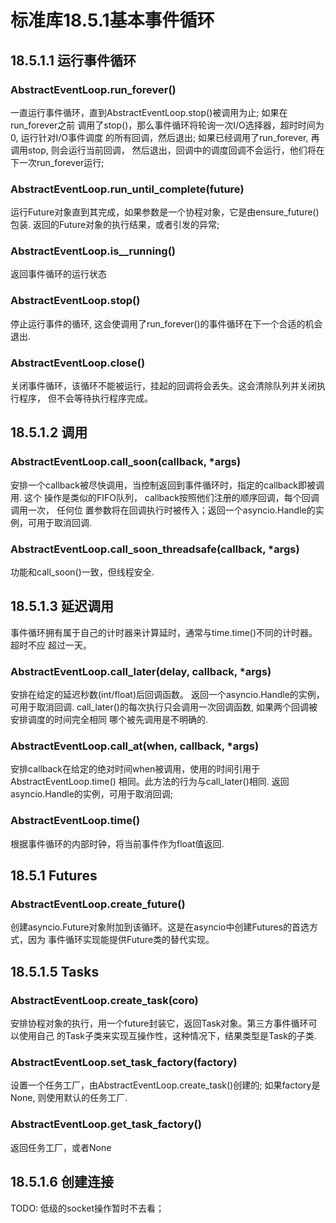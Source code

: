 # 标准库18.5.1基本事件循环

## 18.5.1.1 运行事件循环

### AbstractEventLoop.run_forever()

一直运行事件循环，直到AbstractEventLoop.stop()被调用为止; 如果在run_forever之前
调用了stop()，那么事件循环将轮询一次I/O选择器，超时时间为0, 运行针对I/O事件调度
的所有回调，然后退出; 如果已经调用了run_forever, 再调用stop, 则会运行当前回调，
然后退出，回调中的调度回调不会运行，他们将在下一次run_forever运行;

### AbstractEventLoop.run_until_complete(future)

运行Future对象直到其完成，如果参数是一个协程对象，它是由ensure_future()包装.
返回的Future对象的执行结果，或者引发的异常;

### AbstractEventLoop.is__running()

返回事件循环的运行状态

### AbstractEventLoop.stop()

停止运行事件的循环, 这会使调用了run_forever()的事件循环在下一个合适的机会退出.

### AbstractEventLoop.close()

关闭事件循环，该循环不能被运行，挂起的回调将会丢失。这会清除队列并关闭执行程序，
但不会等待执行程序完成。

## 18.5.1.2 调用

### AbstractEventLoop.call_soon(callback, \*args)

安排一个callback被尽快调用，当控制返回到事件循环时，指定的callback即被调用. 这个
操作是类似的FIFO队列， callback按照他们注册的顺序回调，每个回调调用一次， 任何位
置参数将在回调执行时被传入；返回一个asyncio.Handle的实例，可用于取消回调.

### AbstractEventLoop.call_soon_threadsafe(callback, \*args)

功能和call_soon()一致，但线程安全.

## 18.5.1.3 延迟调用

事件循环拥有属于自己的计时器来计算延时，通常与time.time()不同的计时器。超时不应
超过一天。

### AbstractEventLoop.call_later(delay, callback, \*args)

安排在给定的延迟秒数(int/float)后回调函数。
返回一个asyncio.Handle的实例， 可用于取消回调.
call_later()的每次执行只会调用一次回调函数, 如果两个回调被安排调度的时间完全相同
哪个被先调用是不明确的.

### AbstractEventLoop.call_at(when, callback, \*args)

安排callback在给定的绝对时间when被调用，使用的时间引用于AbstractEventLoop.time()
相同。此方法的行为与call_later()相同.
返回asyncio.Handle的实例，可用于取消回调;

### AbstractEventLoop.time()

根据事件循环的内部时钟，将当前事件作为float值返回.

## 18.5.1 Futures

### AbstractEventLoop.create_future()

创建asyncio.Future对象附加到该循环。这是在asyncio中创建Futures的首选方式，因为
事件循环实现能提供Future类的替代实现。

## 18.5.1.5 Tasks

### AbstractEventLoop.create_task(coro)

安排协程对象的执行，用一个future封装它，返回Task对象。第三方事件循环可以使用自己
的Task子类来实现互操作性，这种情况下，结果类型是Task的子类.

### AbstractEventLoop.set_task_factory(factory)

设置一个任务工厂，由AbstractEventLoop.create_task()创建的;
如果factory是None, 则使用默认的任务工厂.

### AbstractEventLoop.get_task_factory()

返回任务工厂，或者None

## 18.5.1.6 创建连接

TODO: 低级的socket操作暂时不去看；
